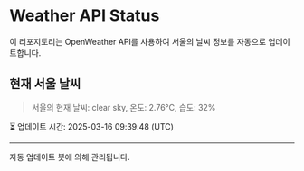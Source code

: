 
# Weather API Status

이 리포지토리는 OpenWeather API를 사용하여 서울의 날씨 정보를 자동으로 업데이트합니다.

## 현재 서울 날씨
> 서울의 현재 날씨: clear sky, 온도: 2.76°C, 습도: 32%

⏳ 업데이트 시간: 2025-03-16 09:39:48 (UTC)

---
자동 업데이트 봇에 의해 관리됩니다.
